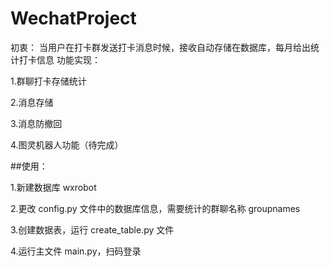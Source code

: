 # WechatProject
初衷：
当用户在打卡群发送打卡消息时候，接收自动存储在数据库，每月给出统计打卡信息
功能实现：

1.群聊打卡存储统计

2.消息存储

3.消息防撤回

4.图灵机器人功能（待完成）

##使用：

1.新建数据库 wxrobot

2.更改 config.py 文件中的数据库信息，需要统计的群聊名称 groupnames

3.创建数据表，运行 create_table.py 文件

4.运行主文件 main.py，扫码登录
